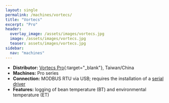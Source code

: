 ```yaml
---
layout: single
permalink: /machines/vortecs/
title: "Vortecs"
excerpt: "Pro"
header:
  overlay_image: /assets/images/vortecs.jpg
  image: /assets/images/vortecs.jpg
  teaser: assets/images/vortecs.jpg
sidebar:
  nav: "machines"
---
```


* __Distributor:__ [Vortecs Pro](https://vortecspro.com/){:target="_blank"}, Taiwan/China
* __Machines:__ Pro series
* __Connection:__ MODBUS RTU via USB; requires the installation of a [serial driver](/modbus_serial/)
* __Features:__ logging of bean temperature (BT) and environmental temperature (ET)